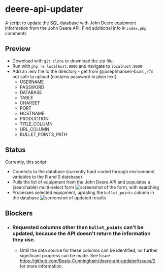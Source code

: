 # deere-api-updater
A script to update the SQL database with John Deere equipment information from the John Deere API.
Find additional info in `index.php` comments

## Preview
* Download with `git clone` or download the zip file.
* Run with `php -S localhost:9000` and navigate to `localhost:9000`
* Add an .env file to the directory - get from @josephhansen-bcss , it's not safe to upload (contains password in plain text)
    - USERNAME
    - PASSWORD
    - DATABASE
    - TABLE
    - CHARSET
    - PORT
    - HOSTNAME
    - PRODUCTION
    - TITLE_COLUMN
    - URL_COLUMN
    - BULLET_POINTS_PATH

## Status
Currently, this script:
* Connects to the database (currently hard-coded through environment variables to the R and S database)
* Pulls the list of equipment from the John Deere API and populates a (searchable) multi-select form
![screenshot of the form, with searching](https://i.postimg.cc/bNk5BQQ1/Screenshot-2023-08-07-at-9-39-42-AM.png)
* Processes selected equipment, updating the `bullet_points` column in the database
![screenshot of updated results](https://i.postimg.cc/8c0TXLW2/Screenshot-2023-08-07-at-9-41-29-AM.png)

## Blockers
* ### Requested columns other than `bullet_points` can't be updated, because the API doesn't return the information they use.
    - Until the data source for these columns can be identified, no further significant progress can be made. See Issue https://github.com/Beals-Cunningham/deere-api-updater/issues/2 for more information.

